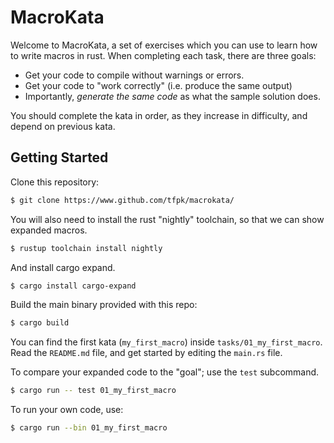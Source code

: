 # MacroKata

Welcome to MacroKata, a set of exercises which you can use to learn how to write
macros in rust. When completing each task, there are three goals:

 - Get your code to compile without warnings or errors.
 - Get your code to "work correctly" (i.e. produce the same output)
 - Importantly, *generate the same code* as what the sample solution does.

You should complete the kata in order, as they increase in
difficulty, and depend on previous kata. 

## Getting Started

Clone this repository:

``` sh
$ git clone https://www.github.com/tfpk/macrokata/
```

You will also need to install the rust "nightly" toolchain, so that we can show
expanded macros.

``` sh
$ rustup toolchain install nightly
```

And install cargo expand.

``` sh
$ cargo install cargo-expand
```

Build the main binary provided with this repo:

``` sh
$ cargo build
```

You can find the first kata (`my_first_macro`) inside `tasks/01_my_first_macro`.
Read the `README.md` file, and get started by editing the `main.rs` file.

To compare your expanded code to the "goal"; use the `test` subcommand.

``` sh
$ cargo run -- test 01_my_first_macro
```

To run your own code, use:

``` sh
$ cargo run --bin 01_my_first_macro
```


